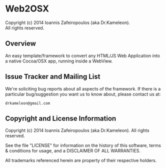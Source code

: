 Web2OSX
=======

Copyright (c) 2014 Ioannis Zafeiropoulos (aka Dr.Kameleon).  
All rights reserved.

Overview
------------------------------

An easy template/framework to convert any HTML/JS Web Application into a native Cocoa/OSX app, running inside a WebView.

Issue Tracker and Mailing List
------------------------------

We're soliciting bug reports about all aspects of the framework. If there is a 
particular bug/suggestion you want us to know about, please contact us at:

    drkameleon@gmail.com


Copyright and License Information
---------------------------------

Copyright (c) 2014 Ioannis Zafeiropoulos (aka Dr.Kameleon). 
All rights reserved. 

See the file "LICENSE" for information on the history of this software, terms &
conditions for usage, and a DISCLAIMER OF ALL WARRANTIES.

All trademarks referenced herein are property of their respective holders.

